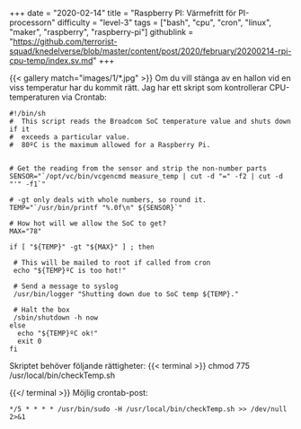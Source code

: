 +++
date = "2020-02-14"
title = "Raspberry PI: Värmefritt för PI-processorn"
difficulty = "level-3"
tags = ["bash", "cpu", "cron", "linux", "maker", "raspberry", "raspberry-pi"]
githublink = "https://github.com/terrorist-squad/knedelverse/blob/master/content/post/2020/february/20200214-rpi-cpu-temp/index.sv.md"
+++

{{< gallery match="images/1/*.jpg" >}}
Om du vill stänga av en hallon vid en viss temperatur har du kommit rätt. Jag har ett skript som kontrollerar CPU-temperaturen via Crontab:
```
#!/bin/sh
#  This script reads the Broadcom SoC temperature value and shuts down if it
#  exceeds a particular value.
#  80ºC is the maximum allowed for a Raspberry Pi.


# Get the reading from the sensor and strip the non-number parts
SENSOR="`/opt/vc/bin/vcgencmd measure_temp | cut -d "=" -f2 | cut -d "'" -f1`"

# -gt only deals with whole numbers, so round it.
TEMP="`/usr/bin/printf "%.0f\n" ${SENSOR}`"

# How hot will we allow the SoC to get?
MAX="78"

if [ "${TEMP}" -gt "${MAX}" ] ; then

 # This will be mailed to root if called from cron
 echo "${TEMP}ºC is too hot!"

 # Send a message to syslog
 /usr/bin/logger "Shutting down due to SoC temp ${TEMP}."

 # Halt the box
 /sbin/shutdown -h now
else
  echo "${TEMP}ºC ok!"
  exit 0
fi

```
Skriptet behöver följande rättigheter:
{{< terminal >}}
chmod 775 /usr/local/bin/checkTemp.sh

{{</ terminal >}}
Möjlig crontab-post:
```
*/5 * * * * /usr/bin/sudo -H /usr/local/bin/checkTemp.sh >> /dev/null 2>&1

```